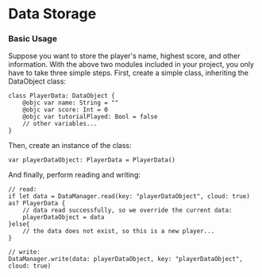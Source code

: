 # Data Storage
### Basic Usage
Suppose you want to store the player's name, highest score, and other information. With the above two modules included in your project, you only have to take three simple steps. First, create a simple class, inheriting the DataObject class:
```
class PlayerData: DataObject {   
    @objc var name: String = ""
    @objc var score: Int = 0
    @objc var tutorialPlayed: Bool = false
    // other variables...
}
```
Then, create an instance of the class:
```
var playerDataObject: PlayerData = PlayerData()
```
And finally, perform reading and writing:
```
// read:
if let data = DataManager.read(key: "playerDataObject", cloud: true) as? PlayerData {
    // data read successfully, so we override the current data:
    playerDataObject = data
}else{
    // the data does not exist, so this is a new player...
}

// write:
DataManager.write(data: playerDataObject, key: "playerDataObject", cloud: true)
```
